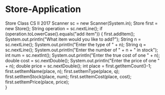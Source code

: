 # Store-Application
Store Class CS II 2017
        Scanner sc = new Scanner(System.in);
        Store first = new Store();
        String operation = sc.nextLine();
        if (operation.toLowerCase().equals("add item"))
        {
            first.addItem();
            System.out.println("What item would you like to add?");
            String n = sc.nextLine();
            System.out.println("Enter the type of " + n);
            String q = sc.nextLine();
            System.out.println("Enter the number of " + n + " in stock");
            int num = sc.nextInt();
            System.out.println("Enter the true cost of one " + n);
            double cost = sc.nextDouble();
            System.out.println("Enter the price of one " + n);
            double price = sc.nextDouble();
            int place = first.getItemCount()-1;
            first.setItemName(place, n);
            first.setItemType(place, q);
            first.setItemStock(place, num);
            first.setItemCost(place, cost);
            first.setItemPrice(place, price);    
        }
